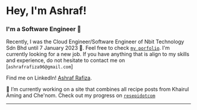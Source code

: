 # Hey, I'm Ashraf!



### I'm a Software Engineer 🚀

Recently, I was the Cloud Engineer/Software Engineer of Nbit Technology Sdn Bhd until 7 January 2023 🤏. Feel free to check [`my porfolio`](ashraf-portfolio-liart.vercel.app). I'm currently looking for a new job. If you have anything that is align to my skills and experience, do not hesitate to contact me on [`ashrafrafiza96@gmail.com`]

Find me on LinkedIn! <a rel="me" href="https://www.linkedin.com/in/ashrafrafiza96/">Ashraf Rafiza</a>.

🔭 I’m currently working on a site that combines all recipe posts from Khairul Aming and Che'nom. Check out my progress on [`resepidotcom`](https://resepidotcom.vercel.app/)

---


<!--
**AshrafRafiza/AshrafRafiza** is a ✨ _special_ ✨ repository because its `README.md` (this file) appears on your GitHub profile.

Here are some ideas to get you started:

- 🔭 I’m currently working on ...
- 🌱 I’m currently learning ...
- 👯 I’m looking to collaborate on ...
- 🤔 I’m looking for help with ...
- 💬 Ask me about ...
- 📫 How to reach me: ...
- 😄 Pronouns: ...
- ⚡ Fun fact: ...
-->
